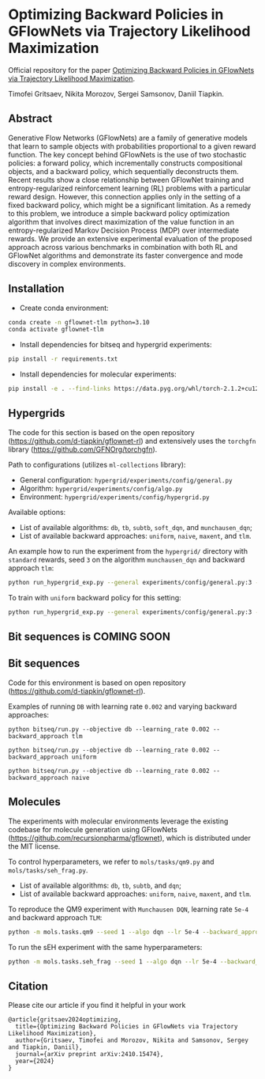 # Optimizing Backward Policies in GFlowNets via Trajectory Likelihood Maximization

Official repository for the paper [Optimizing Backward Policies in GFlowNets via Trajectory Likelihood Maximization](https://arxiv.org/abs/2410.15474).

Timofei Gritsaev, Nikita Morozov, Sergei Samsonov, Daniil Tiapkin.

## Abstract
Generative Flow Networks (GFlowNets) are a family of generative models that learn to sample objects with probabilities proportional to a given reward function. 
The key concept behind GFlowNets is the use of two stochastic policies: a forward policy, which incrementally constructs compositional objects, and a backward policy, which sequentially deconstructs them. 
Recent results show a close relationship between GFlowNet training and entropy-regularized reinforcement learning (RL) problems with a particular reward design. 
However, this connection applies only in the setting of a fixed backward policy, which might be a significant limitation. 
As a remedy to this problem, we introduce a simple backward policy optimization algorithm that involves direct maximization of the value function in an entropy-regularized Markov Decision Process (MDP) over intermediate rewards. 
We provide an extensive experimental evaluation of the proposed approach across various benchmarks in combination with both RL and GFlowNet algorithms and demonstrate its faster convergence and mode discovery in complex environments.

## Installation

- Create conda environment:

```sh
conda create -n gflownet-tlm python=3.10
conda activate gflownet-tlm
```

- Install dependencies for bitseq and hypergrid experiments:

```sh
pip install -r requirements.txt
```

- Install dependencies for molecular experiments:
```sh
pip install -e . --find-links https://data.pyg.org/whl/torch-2.1.2+cu121.html
```

## Hypergrids

The code for this section is based on the open repository (https://github.com/d-tiapkin/gflownet-rl) and extensively uses the `torchgfn` library (https://github.com/GFNOrg/torchgfn).

Path to configurations (utilizes `ml-collections` library):
- General configuration: `hypergrid/experiments/config/general.py`
- Algorithm: `hypergrid/experiments/config/algo.py`
- Environment: `hypergrid/experiments/config/hypergrid.py`

Available options:
- List of available algorithms: `db`, `tb`, `subtb`, `soft_dqn`, and `munchausen_dqn`;
- List of available backward approaches: `uniform`, `naive`, `maxent`, and `tlm`.

An example how to run the experiment from the `hypergrid/` directory with `standard` rewards, seed `3` on the algorithm `munchausen_dqn` and backward approach `tlm`:
```bash
python run_hypergrid_exp.py --general experiments/config/general.py:3 --env experiments/config/hypergrid.py:standard --algo experiments/config/algo.py:munchausen_dqn --algo.backward_approach tlm
```
To train with `uniform` backward policy for this setting:
```bash
python run_hypergrid_exp.py --general experiments/config/general.py:3 --env experiments/config/hypergrid.py:standard --algo experiments/config/algo.py:munchausen_dqn --algo.backward_approach uniform
```

## Bit sequences is COMING SOON

## Bit sequences

Code for this environment is based on open repository (https://github.com/d-tiapkin/gflownet-rl).

Examples of running `DB` with learning rate `0.002` and varying backward approaches:

```
python bitseq/run.py --objective db --learning_rate 0.002 --backward_approach tlm
```

```
python bitseq/run.py --objective db --learning_rate 0.002 --backward_approach uniform
```

```
python bitseq/run.py --objective db --learning_rate 0.002 --backward_approach naive
```

## Molecules

The experiments with molecular environments leverage the existing codebase for molecule generation using GFlowNets (https://github.com/recursionpharma/gflownet), which is distributed under the MIT license.

To control hyperparameters, we refer to `mols/tasks/qm9.py` and `mols/tasks/seh_frag.py`.

- List of available algorithms: `db`, `tb`, `subtb`, and `dqn`;
- List of available backward approaches: `uniform`, `naive`, `maxent`, and `tlm`.

To reproduce the QM9 experiment with `Munchausen DQN`, learning rate `5e-4` and backward approach `TLM`:
```bash
python -m mols.tasks.qm9 --seed 1 --algo dqn --lr 5e-4 --backward_approach tlm
```
To run the sEH experiment with the same hyperparameters:
```bash
python -m mols.tasks.seh_frag --seed 1 --algo dqn --lr 5e-4 --backward_approach tlm
```

## Citation

Please cite our article if you find it helpful in your work
```
@article{gritsaev2024optimizing,
  title={Optimizing Backward Policies in GFlowNets via Trajectory Likelihood Maximization},
  author={Gritsaev, Timofei and Morozov, Nikita and Samsonov, Sergey and Tiapkin, Daniil},
  journal={arXiv preprint arXiv:2410.15474},
  year={2024}
}
```
